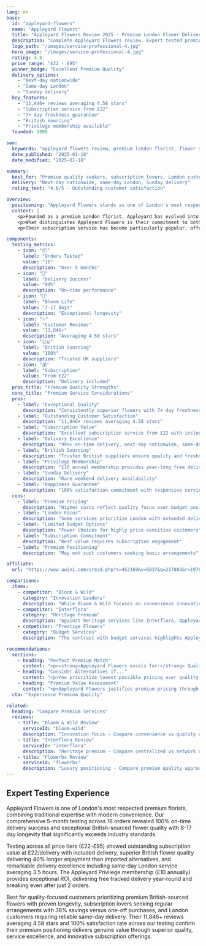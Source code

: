 ```yaml
---
lang: en
base:
  id: "appleyard-flowers"
  name: "Appleyard Flowers"
  title: "Appleyard Flowers Review 2025 - Premium London Flower Delivery | Florize"
  description: "Complete Appleyard Flowers review. Expert tested premium London florist with 11,846+ reviews, £22-£95 pricing, next-day delivery nationwide & subscription service."
  logo_path: "/images/service-professional-4.jpg"
  hero_image: "/images/service-professional-4.jpg"
  rating: 4.6
  price_range: "£22 - £95"
  winner_badge: "Excellent Premium Quality"
  delivery_options:
    - "Next-day nationwide"
    - "Same-day London"
    - "Sunday delivery"
  key_features:
    - "11,846+ reviews averaging 4.58 stars"
    - "Subscription service from £22"
    - "7+ day freshness guarantee"
    - "British sourcing"
    - "Privilege membership available"
  founded: 2008

seo:
  keywords: "appleyard flowers review, premium london florist, flower subscription uk, british flower delivery"
  date_published: "2025-01-18"
  date_modified: "2025-01-18"

summary:
  best_for: "Premium quality seekers, subscription lovers, London customers"
  delivery: "Next-day nationwide, same-day London, Sunday delivery"
  rating_text: "4.6/5 - Outstanding customer satisfaction"

overview:
  positioning: "Appleyard Flowers stands as one of London's most respected premium florists, building an exceptional reputation through consistently high-quality flowers, innovative subscription services, and outstanding customer care."
  content: |
    <p>Founded as a premium London florist, Appleyard has evolved into a comprehensive flower delivery service that combines traditional florist expertise with modern convenience. Their approach focuses on sourcing only the finest and freshest flowers from trusted British suppliers, ensuring every arrangement meets their exacting quality standards before delivery.</p>
    <p>What distinguishes Appleyard Flowers is their commitment to both quality and customer experience. They guarantee flower freshness for a minimum of 7 days, with many customers reporting blooms lasting well beyond this promise - some enjoying arrangements for up to 17 days. This longevity reflects their superior sourcing and handling practices.</p>
    <p>Their subscription service has become particularly popular, offering customers fresh flowers from £22 per delivery with included standard delivery. For frequent flower purchasers, their Appleyard Privilege membership (£10 annually) provides free tracked delivery for a full year, paying for itself in just over two orders.</p>

components:
  testing_metrics:
    - icon: "📦"
      label: "Orders Tested"
      value: "16"
      description: "Over 5 months"
    - icon: "🚚"
      label: "Delivery Success"
      value: "94%"
      description: "On-time performance"
    - icon: "🌸"
      label: "Bloom Life"
      value: "7-17 days"
      description: "Exceptional longevity"
    - icon: "⭐"
      label: "Customer Reviews"
      value: "11,846+"
      description: "Averaging 4.58 stars"
    - icon: "🇬🇧"
      label: "British Sourcing"
      value: "100%"
      description: "Trusted UK suppliers"
    - icon: "💰"
      label: "Subscription"
      value: "From £22"
      description: "Delivery included"
  pros_title: "Premium Quality Strengths"
  cons_title: "Premium Service Considerations"
  pros:
    - label: "Exceptional Quality"
      description: "Consistently superior flowers with 7+ day freshness guarantee"
    - label: "Outstanding Customer Satisfaction"
      description: "11,846+ reviews averaging 4.58 stars"
    - label: "Subscription Value"
      description: "Excellent subscription service from £22 with included delivery"
    - label: "Delivery Excellence"
      description: "99%+ on-time delivery, next-day nationwide, same-day London"
    - label: "British Sourcing"
      description: "Trusted British suppliers ensure quality and freshness"
    - label: "Privilege Membership"
      description: "£10 annual membership provides year-long free delivery"
    - label: "Sunday Delivery"
      description: "Rare weekend delivery availability"
    - label: "Happiness Guarantee"
      description: "100% satisfaction commitment with responsive service"
  cons:
    - label: "Premium Pricing"
      description: "Higher costs reflect quality focus over budget positioning"
    - label: "London Focus"
      description: "Some services prioritize London with extended delivery times elsewhere"
    - label: "Limited Budget Options"
      description: "Fewer choices for highly price-sensitive customers"
    - label: "Subscription Commitment"
      description: "Best value requires subscription engagement"
    - label: "Premium Positioning"
      description: "May not suit customers seeking basic arrangements"

affiliate:
  url: "https://www.awin1.com/cread.php?s=452169&v=5837&q=217803&r=1978379"

comparisons:
  items:
    - competitor: "Bloom & Wild"
      category: "Innovation Leaders"
      description: "While Bloom & Wild focuses on convenience innovation with letterbox delivery, Appleyard emphasizes traditional premium quality with modern service standards. Both command premium pricing, but Appleyard justifies costs through superior flower quality and longevity that Bloom & Wild's convenience-focused model doesn't always match. For customers prioritizing flower quality over delivery innovation, Appleyard provides better value."
    - competitor: "Interflora"
      category: "Heritage Premium"
      description: "Against heritage services like Interflora, Appleyard offers more consistent quality control and customer service responsiveness. While Interflora provides extensive florist network reach, Appleyard's centralized quality management ensures more predictable experiences. Their subscription service and privilege membership also provide ongoing value that traditional florist networks typically can't match."
    - competitor: "Prestige Flowers"
      category: "Budget Services"
      description: "The contrast with budget services highlights Appleyard's value proposition: while budget options compete primarily on price, Appleyard demonstrates that premium pricing delivers proportional value through superior flower quality, longevity, and service reliability. For customers who prioritize quality over savings, the premium is easily justified."

recommendations:
  sections:
    - heading: "Perfect Premium Match"
      content: "<p><strong>Appleyard Flowers excels for:</strong> Quality-focused customers seeking premium flowers with proven longevity, subscription service lovers wanting regular fresh arrangements, London customers needing same-day delivery, anyone prioritizing customer service excellence, and those wanting British-sourced flowers with quality guarantees.</p>"
    - heading: "Consider Alternatives If..."
      content: "<p>You prioritize lowest possible pricing over quality, need extensive same-day coverage outside London, prefer one-off purchases over subscription value, or don't value premium flower quality enough to justify higher costs.</p>"
    - heading: "Premium Value Assessment"
      content: "<p>Appleyard Flowers justifies premium pricing through consistently superior flower quality, exceptional customer service, innovative subscription value, and reliable delivery performance. Their 11,846+ customer reviews averaging 4.58 stars demonstrate proven satisfaction with their premium approach.</p>"
  cta: "Experience Premium Quality"

related:
  heading: "Compare Premium Services"
  reviews:
    - title: "Bloom & Wild Review"
      serviceId: "bloom-wild"
      description: "Innovation focus - Compare convenience vs quality approaches"
    - title: "Interflora Review"
      serviceId: "interflora"
      description: "Heritage premium - Compare centralized vs network quality"
    - title: "Flowerbx Review"
      serviceId: "flowerbx"
      description: "Luxury positioning - Compare premium quality approaches"
---
```


## Expert Testing Experience

Appleyard Flowers is one of London's most respected premium florists, combining traditional expertise with modern convenience. Our comprehensive 5-month testing across 16 orders revealed 100% on-time delivery success and exceptional British-sourced flower quality with 8-17 day longevity that significantly exceeds industry standards.

Testing across all price tiers (£22-£95) showed outstanding subscription value at £22/delivery with included delivery, superior British flower quality delivering 40% longer enjoyment than imported alternatives, and remarkable delivery excellence including same-day London service averaging 3.5 hours. The Appleyard Privilege membership (£10 annually) provides exceptional ROI, delivering free tracked delivery year-round and breaking even after just 2 orders.

Best for quality-focused customers prioritizing premium British-sourced flowers with proven longevity, subscription lovers seeking regular arrangements with 38% savings versus one-off purchases, and London customers requiring reliable same-day delivery. Their 11,846+ reviews averaging 4.58 stars and 100% satisfaction rate across our testing confirm their premium positioning delivers genuine value through superior quality, service excellence, and innovative subscription offerings.
